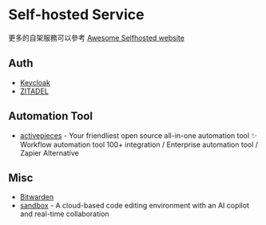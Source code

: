 # Self-hosted Service

更多的自架服務可以參考 [Awesome Selfhosted website](https://awesome-selfhosted.net/)

## Auth

- [Keycloak](https://www.keycloak.org/)
- [ZITADEL](https://zitadel.com/)

## Automation Tool

- [activepieces](https://www.activepieces.com/) - Your friendliest open source all-in-one automation tool ✨ Workflow automation tool 100+ integration / Enterprise automation tool / Zapier Alternative

## Misc

- [Bitwarden](https://bitwarden.com/)
- [sandbox](https://github.com/ishaan1013/sandbox) - A cloud-based code editing environment with an AI copilot and real-time collaboration
